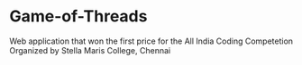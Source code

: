 # Game-of-Threads
Web application that won the first price for the All India Coding Competetion Organized by Stella Maris College, Chennai
